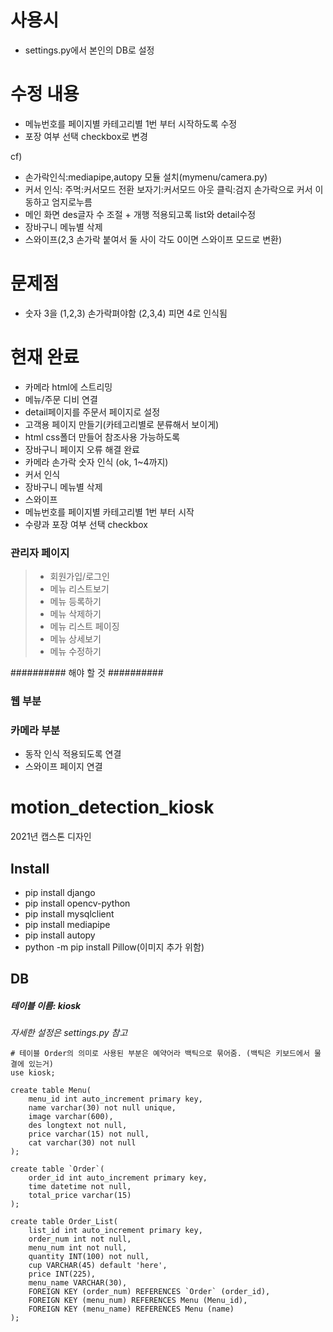 # 사용시
- settings.py에서 본인의 DB로 설정

# 수정 내용
- 메뉴번호를 페이지별 카테고리별 1번 부터 시작하도록 수정
- 포장 여부 선택 checkbox로 변경

cf)
- 손가락인식:mediapipe,autopy 모듈 설치(mymenu/camera.py)
- 커서 인식:
  주먹:커서모드 전환
  보자기:커서모드 아웃
  클릭:검지 손가락으로 커서 이동하고 엄지로누름
- 메인 화면 des글자 수 조절 + 개행 적용되고록 list와 detail수정
- 장바구니 메뉴별 삭제
- 스와이프(2,3 손가락 붙여서 둘 사이 각도 0이면 스와이프 모드로 변환)

# 문제점
- 숫자 3을 (1,2,3) 손가락펴야함 (2,3,4) 피면 4로 인식됨


# 현재 완료
- 카메라 html에 스트리밍
- 메뉴/주문 디비 연결
- detail페이지를 주문서 페이지로 설정
- 고객용 페이지 만들기(카테고리별로 분류해서 보이게)
- html css폴더 만들어 참조사용 가능하도록
- 장바구니 페이지 오류 해결 완료
- 카메라 손가락 숫자 인식 (ok, 1~4까지)
- 커서 인식
- 장바구니 메뉴별 삭제
- 스와이프
- 메뉴번호를 페이지별 카테고리별 1번 부터 시작
- 수량과 포장 여부 선택 checkbox

### 관리자 페이지
> - 회원가입/로그인 
> - 메뉴 리스트보기
> - 메뉴 등록하기
> - 메뉴 삭제하기
> - 메뉴 리스트 페이징 
> - 메뉴 상세보기
> - 메뉴 수정하기

##########  해야 할 것  ########## 

### 웹 부분

### 카메라 부분
- 동작 인식 적용되도록 연결
- 스와이프 페이지 연결

# motion_detection_kiosk
2021년 캡스톤 디자인

## Install
- pip install django
- pip install opencv-python
- pip install mysqlclient
- pip install mediapipe
- pip install autopy
- python -m pip install Pillow(이미지 추가 위함)

## DB
##### 테이블 이름: kiosk
*자세한 설정은 settings.py 참고*

```mysql
# 테이블 Order의 의미로 사용된 부분은 예약어라 백틱으로 묶어줌. (백틱은 키보드에서 물결에 있는거)  
use kiosk;

create table Menu(
    menu_id int auto_increment primary key,
    name varchar(30) not null unique,
    image varchar(600),
    des longtext not null,
    price varchar(15) not null,
    cat varchar(30) not null
);

create table `Order`(  
    order_id int auto_increment primary key,
    time datetime not null,
    total_price varchar(15)
);

create table Order_List(
    list_id int auto_increment primary key,
    order_num int not null,
    menu_num int not null,
    quantity INT(100) not null,
    cup VARCHAR(45) default 'here',
    price INT(225),
    menu_name VARCHAR(30),
    FOREIGN KEY (order_num) REFERENCES `Order` (order_id),
	FOREIGN KEY (menu_num) REFERENCES Menu (Menu_id),
	FOREIGN KEY (menu_name) REFERENCES Menu (name)
);
```
